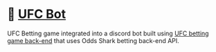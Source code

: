 # 🥊 [UFC Bot](https://github.com/quentinmay/ufc-bot)

UFC Betting game integrated into a discord bot built using [UFC betting game back-end](https://github.com/quentinmay/UFC-Web-Scraper) that uses Odds Shark betting back-end API.

